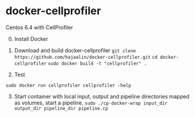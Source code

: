 docker-cellprofiler
===================

Centos 6.4 with CellProfiler

0. Install Docker

1. Download and build docker-cellprofiler
```git clone https://github.com/hajaalin/docker-cellprofiler.git```
```cd docker-cellprofiler```
```sudo docker build -t "cellprofiler" .```

2. Test

```sudo docker run cellprofiler cellprofiler -help```

3. Start container with local input, output and pipeline directories mapped as volumes, start a pipeline.
```sudo ./cp-docker-wrap input_dir output_dir pipeline_dir pipeline.cp```
